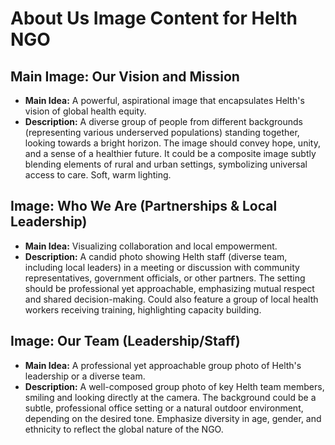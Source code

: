# About Us Image Content for Helth NGO

## Main Image: Our Vision and Mission
*   **Main Idea:** A powerful, aspirational image that encapsulates Helth's vision of global health equity.
*   **Description:** A diverse group of people from different backgrounds (representing various underserved populations) standing together, looking towards a bright horizon. The image should convey hope, unity, and a sense of a healthier future. It could be a composite image subtly blending elements of rural and urban settings, symbolizing universal access to care. Soft, warm lighting.

## Image: Who We Are (Partnerships & Local Leadership)
*   **Main Idea:** Visualizing collaboration and local empowerment.
*   **Description:** A candid photo showing Helth staff (diverse team, including local leaders) in a meeting or discussion with community representatives, government officials, or other partners. The setting should be professional yet approachable, emphasizing mutual respect and shared decision-making. Could also feature a group of local health workers receiving training, highlighting capacity building.

## Image: Our Team (Leadership/Staff)
*   **Main Idea:** A professional yet approachable group photo of Helth's leadership or a diverse team.
*   **Description:** A well-composed group photo of key Helth team members, smiling and looking directly at the camera. The background could be a subtle, professional office setting or a natural outdoor environment, depending on the desired tone. Emphasize diversity in age, gender, and ethnicity to reflect the global nature of the NGO.

